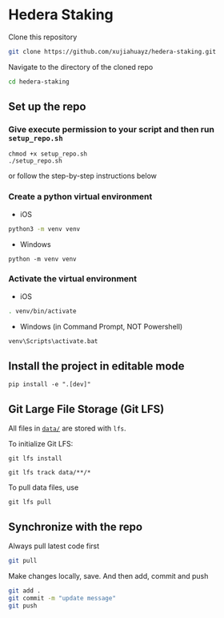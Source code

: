 # Hedera Staking

Clone this repository

```bash
git clone https://github.com/xujiahuayz/hedera-staking.git
```

Navigate to the directory of the cloned repo

```bash
cd hedera-staking
```

## Set up the repo

### Give execute permission to your script and then run `setup_repo.sh`

```
chmod +x setup_repo.sh
./setup_repo.sh
```

or follow the step-by-step instructions below

### Create a python virtual environment

- iOS

```zsh
python3 -m venv venv
```

- Windows

```
python -m venv venv
```

### Activate the virtual environment

- iOS

```zsh
. venv/bin/activate
```

- Windows (in Command Prompt, NOT Powershell)

```zsh
venv\Scripts\activate.bat
```

## Install the project in editable mode

```
pip install -e ".[dev]"
```

## Git Large File Storage (Git LFS)

All files in [`data/`](data/) are stored with `lfs`.

To initialize Git LFS:

```
git lfs install
```

```
git lfs track data/**/*
```

To pull data files, use

```
git lfs pull
```

## Synchronize with the repo

Always pull latest code first

```zsh
git pull
```

Make changes locally, save. And then add, commit and push

```zsh
git add .
git commit -m "update message"
git push
```

